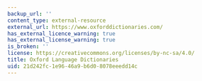 ```yaml
---
backup_url: ''
content_type: external-resource
external_url: https://www.oxforddictionaries.com/
has_external_licence_warning: true
has_external_license_warning: true
is_broken: ''
license: https://creativecommons.org/licenses/by-nc-sa/4.0/
title: Oxford Language Dictionaries
uid: 21d242fc-1e96-46a9-b6d0-8078eeedd14c
---
```

